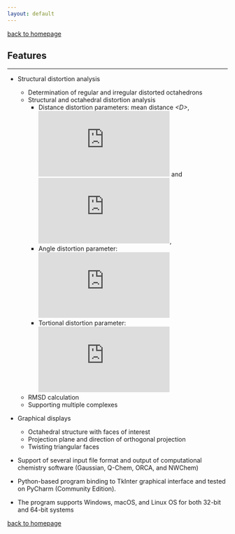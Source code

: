 ```yaml
---
layout: default
---
```

[back to homepage](./)

## Features
***
- Structural distortion analysis
  - Determination of regular and irregular distorted octahedrons
  - Structural and octahedral distortion analysis
    - Distance distortion parameters: mean distance *\<D\>*, ![](https://latex.codecogs.com/svg.Latex?%5Czeta) and ![](https://latex.codecogs.com/svg.Latex?%5CDelta), 
    - Angle distortion parameter: ![](https://latex.codecogs.com/svg.Latex?%5CSigma)
    - Tortional distortion parameter: ![](https://latex.codecogs.com/svg.Latex?%5CTheta)
  - RMSD calculation
  - Supporting multiple complexes
  
- Graphical displays
  - Octahedral structure with faces of interest
  - Projection plane and direction of orthogonal projection
  - Twisting triangular faces
  
- Support of several input file format and output of computational chemistry software (Gaussian, Q-Chem, ORCA, and NWChem)
  
- Python-based program binding to TkInter graphical interface and tested on PyCharm (Community Edition).

- The program supports Windows, macOS, and Linux OS for both 32-bit and 64-bit systems

[back to homepage](./)
